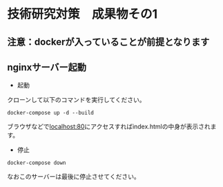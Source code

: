 # 技術研究対策　成果物その1
## 注意：dockerが入っていることが前提となります
## nginxサーバー起動
- 起動

クローンして以下のコマンドを実行してください。
```
docker-compose up -d --build
```
ブラウザなどで[localhost:80](localhost:80)にアクセスすればindex.htmlの中身が表示されます。

- 停止
```
docker-compose down
```
なおこのサーバーは最後に停止させてください。